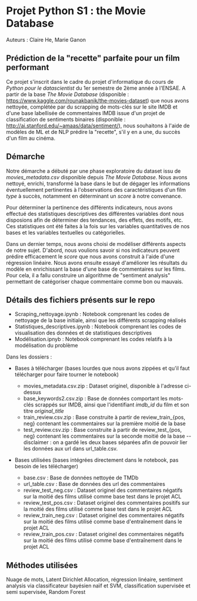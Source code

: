 # Projet Python S1 : the Movie Database
Auteurs : Claire He, Marie Ganon

## Prédiction de la "recette" parfaite pour un film performant

Ce projet s'inscrit dans le cadre du projet d'informatique du cours de *Python pour le datascientist* du 1er semestre de 2ème année à l'ENSAE. 
A partir de la base *The Movie Database* (disponible : https://www.kaggle.com/rounakbanik/the-movies-dataset) que nous avons nettoyée, complétée par du scrapping de mots-clés sur le site IMDB et d'une base labellisée de commentaires IMDB issue d'un projet de classification de sentiments binaires (disponible : http://ai.stanford.edu/~amaas/data/sentiment/), nous souhaitons à l'aide de modèles de ML et de NLP prédire la "recette", s'il y en a une, du succès d'un film au cinéma. 

## Démarche
Notre démarche a débuté par une phase exploratoire du dataset issu de *movies_metadata.csv* disponible depuis *The Movie Database*. Nous avons nettoyé, enrichi, transformé la base dans le but de dégager les informations éventuellement pertinentes à l'observations des caractéristiques d'un film *type* à succès, notamment en déterminant un *score* à notre convenance. 

Pour déterminer la pertinence des différents indicateurs, nous avons effectué des statistiques descriptives des différentes variables dont nous disposions afin de déterminer des tendances, des effets, des motifs, etc. Ces statistiques ont été faites à la fois sur les variables quantitatives de nos bases et les variables textuelles ou catégorielles.  

Dans un dernier temps, nous avons choisi de modéliser différents aspects de notre sujet. D'abord, nous voulions savoir si nos indicateurs peuvent prédire efficacement le *score* que nous avons construit à l'aide d'une régression linéaire. Nous avons ensuite essayé d'améliorer les résultats du modèle en enrichissant la base d'une base de commentaires sur les films. Pour cela, il a fallu construire un algorithme de "sentiment analysis" permettant de catégoriser chaque commentaire comme bon ou mauvais. 


## Détails des fichiers présents sur le repo

- Scraping_nettoyage.ipynb : Notebook comprenant les codes de nettoyage de la base initiale, ainsi que les différents scrapping réalisés
- Statistiques_descriptives.ipynb : Notebook comprenant les codes de visualisation des données et de statistiques descriptives
- Modélisation.ipnyb : Notebook comprenant les codes relatifs à la modélisation du problème

Dans les dossiers :
- Bases à télécharger (bases lourdes que nous avons zippées et qu'il faut télécharger pour faire tourner le notebook)
  - movies_metadata.csv.zip : Dataset originel, disponible à l'adresse ci-dessus
  - base_keywords2.csv.zip : Base de données comportant les mots-clés scrappés sur IMDB, ainsi que l'identifiant *imdb_id* du film et son titre *original_title*
  - train_review.csv.zip : Base construite à partir de review_train_{pos, neg} contenant les commentaires sur la première moitié de la base
  - test_review.csv.zip : Base construite à partir de review_test_{pos, neg} contenant les commentaires sur la seconde moitié de la base
        -- disclaimer : on a gardé les deux bases séparées afin de pouvoir lier les données aux url dans url_table.csv.
  
- Bases utilisées (bases intégrées directement dans le notebook, pas besoin de les télécharger)
  - base.csv : Base de données nettoyée de TMDb
  - url_table.csv : Base de données des url des commentaires
  - review_test_neg.csv : Dataset originel des commentaires négatifs sur la moitié des films utilisé comme base test dans le projet ACL
  - review_test_pos.csv : Dataset originel des commentaires positifs sur la moitié des films utilisé comme base test dans le projet ACL
  - review_train_neg.csv : Dataset originel des commentaires négatifs sur la moitié des films utilisé comme base d'entraînement dans le projet ACL
  - review_train_pos.csv : Dataset originel des commentaires négatifs sur la moitié des films utilisé comme base d'entraînement dans le projet ACL
  
  
## Méthodes utilisées 
Nuage de mots, Latent Dirichlet Allocation, régression linéaire,  sentiment analysis via classificateur bayésien naïf et SVM, classification supervisée et semi supervisée, Random Forest
